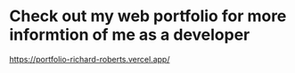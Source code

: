 # Check out my web portfolio for more informtion of me as a developer

https://portfolio-richard-roberts.vercel.app/
